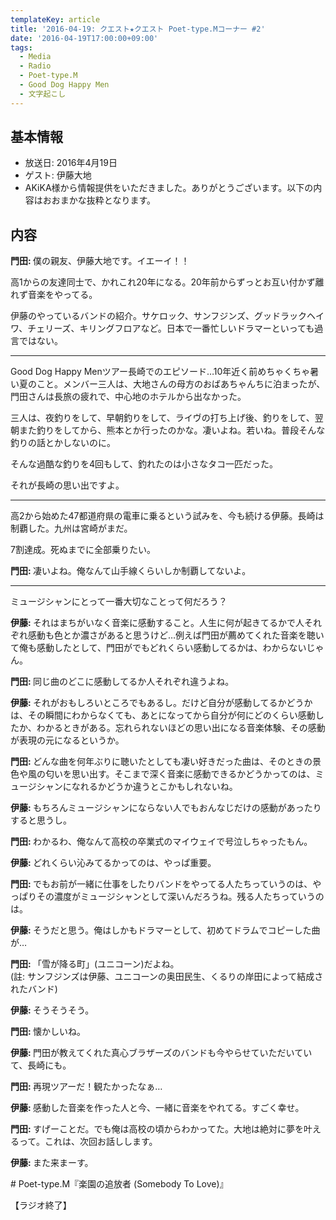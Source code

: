 ```yaml
---
templateKey: article
title: '2016-04-19: クエスト★クエスト Poet-type.Mコーナー #2'
date: '2016-04-19T17:00:00+09:00'
tags:
  - Media
  - Radio
  - Poet-type.M
  - Good Dog Happy Men
  - 文字起こし
---
```

## 基本情報

- 放送日: 2016年4月19日
- ゲスト: 伊藤大地
- AKiKA様から情報提供をいただきました。ありがとうございます。以下の内容はおおまかな抜粋となります。

## 内容

<div class="dialogue">

<p><b class="speaker monden">門田: </b>僕の親友、伊藤大地です。イエーイ！！</p>
<p>高1からの友達同士で、かれこれ20年になる。20年前からずっとお互い付かず離れず音楽をやってる。</p>
<p>伊藤のやっているバンドの紹介。サケロック、サンフジンズ、グッドラックヘイワ、チェリーズ、キリングフロアなど。日本で一番忙しいドラマーといっても過言ではない。</p>

<hr>

<p>Good Dog Happy Menツアー長崎でのエピソード…10年近く前めちゃくちゃ暑い夏のこと。メンバー三人は、大地さんの母方のおばあちゃんちに泊まったが、門田さんは長旅の疲れで、中心地のホテルから出なかった。</p>
<p>三人は、夜釣りをして、早朝釣りをして、ライヴの打ち上げ後、釣りをして、翌朝また釣りをしてから、熊本とか行ったのかな。凄いよね。若いね。普段そんな釣りの話とかしないのに。</p>
<p>そんな過酷な釣りを4回もして、釣れたのは小さなタコ一匹だった。</p>
<p>それが長崎の思い出ですよ。</p>

<hr>

<p>高2から始めた47都道府県の電車に乗るという試みを、今も続ける伊藤。長崎は制覇した。九州は宮崎がまだ。</p>
<p>7割達成。死ぬまでに全部乗りたい。</p>
<p><b class="speaker monden">門田: </b>凄いよね。俺なんて山手線くらいしか制覇してないよ。</p>

<hr>

<p>ミュージシャンにとって一番大切なことって何だろう？</p>
<p><b class="speaker ito">伊藤: </b>それはまちがいなく音楽に感動すること。人生に何が起きてるかで人それぞれ感動も色とか濃さがあると思うけど…例えば門田が薦めてくれた音楽を聴いて俺も感動したとして、門田がでもどれくらい感動してるかは、わからないじゃん。</p>
<p><b class="speaker monden">門田: </b>同じ曲のどこに感動してるか人それぞれ違うよね。</p>
<p><b class="speaker ito">伊藤: </b>それがおもしろいところでもあるし。だけど自分が感動してるかどうかは、その瞬間にわからなくても、あとになってから自分が何にどのくらい感動したか、わかるときがある。忘れられないほどの思い出になる音楽体験、その感動が表現の元になるというか。</p>
<p><b class="speaker monden">門田: </b>どんな曲を何年ぶりに聴いたとしても凄い好きだった曲は、そのときの景色や風の匂いを思い出す。そこまで深く音楽に感動できるかどうかってのは、ミュージシャンになれるかどうか違うとこかもしれないね。</p>

<p><b class="speaker ito">伊藤: </b>もちろんミュージシャンにならない人でもおんなじだけの感動があったりすると思うし。</p>
<p><b class="speaker monden">門田: </b>わかるわ、俺なんて高校の卒業式のマイウェイで号泣しちゃったもん。</p>
<p><b class="speaker ito">伊藤: </b>どれくらい沁みてるかってのは、やっぱ重要。</p>
<p><b class="speaker monden">門田: </b>でもお前が一緒に仕事をしたりバンドをやってる人たちっていうのは、やっぱりその濃度がミュージシャンとして深いんだろうね。残る人たちっていうのは。</p>
<p><b class="speaker ito">伊藤: </b>そうだと思う。俺はしかもドラマーとして、初めてドラムでコピーした曲が…</p>
<p><b class="speaker monden">門田: </b>「雪が降る町」(ユニコーン)だよね。<br>
       (註: サンフジンズは伊藤、ユニコーンの奥田民生、くるりの岸田によって結成されたバンド)</p>
<p><b class="speaker ito">伊藤: </b>そうそうそう。</p>
<p><b class="speaker monden">門田: </b>懐かしいね。</p>
<p><b class="speaker ito">伊藤: </b>門田が教えてくれた真心ブラザーズのバンドも今やらせていただいていて、長崎にも。</p>
<p><b class="speaker monden">門田: </b>再現ツアーだ！観たかったなぁ…</p>
<p><b class="speaker ito">伊藤: </b>感動した音楽を作った人と今、一緒に音楽をやれてる。すごく幸せ。</p>
<p><b class="speaker monden">門田: </b>すげーことだ。でも俺は高校の頃からわかってた。大地は絶対に夢を叶えるって。これは、次回お話しします。</p>
<p><b class="speaker ito">伊藤: </b>また来まーす。</p>

<p class="song"># Poet-type.M『楽園の追放者 (Somebody To Love)』</p>

<p>【ラジオ終了】</p>

</div>

